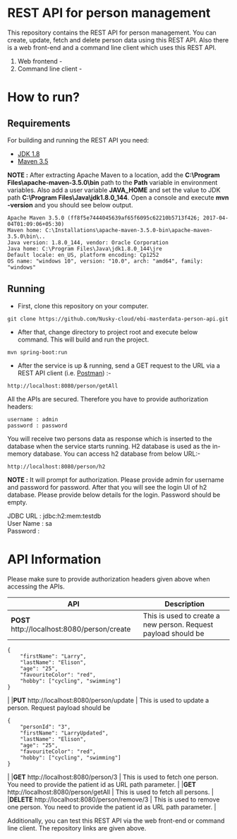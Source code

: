 # REST API for person management

This repository contains the REST API for person management. You can create, update, fetch and delete person data using this REST API. Also there is a web front-end and a command line client which uses this REST API.

1) Web frontend - <repository link>
2) Command line client - <repository link>

# How to run?

## Requirements

For building and running the REST API you need:

- [JDK 1.8](http://www.oracle.com/technetwork/java/javase/downloads/jdk8-downloads-2133151.html)
- [Maven 3.5](https://archive.apache.org/dist/maven/maven-3/3.5.0/binaries/)

**NOTE :** After extracting Apache Maven to a location, add the **C:\Program Files\apache-maven-3.5.0\bin** path to the **Path** variable in environment variables. Also add a user variable **JAVA_HOME** and set the value to JDK path **C:\Program Files\Java\jdk1.8.0_144**. Open a console and execute **mvn -version** and you should see below output. 
```shell
Apache Maven 3.5.0 (ff8f5e7444045639af65f6095c62210b5713f426; 2017-04-04T01:09:06+05:30)
Maven home: C:\Installations\apache-maven-3.5.0-bin\apache-maven-3.5.0\bin\..
Java version: 1.8.0_144, vendor: Oracle Corporation
Java home: C:\Program Files\Java\jdk1.8.0_144\jre
Default locale: en_US, platform encoding: Cp1252
OS name: "windows 10", version: "10.0", arch: "amd64", family: "windows"
```

## Running

- First, clone this repository on your computer.
```shell
git clone https://github.com/Nusky-cloud/ebi-masterdata-person-api.git
```

- After that, change directory to project root and execute below command. This will build and run the project.

```shell
mvn spring-boot:run
```

- After the service is up & running, send a GET request to the URL via a REST API client (i.e. [Postman](https://www.postman.com/downloads/)) :- 

```shell
http://localhost:8080/person/getAll
```

All the APIs are secured. Therefore you have to provide authorization headers:
```shell
username : admin
password : password
```
	
You will receive two persons data as response which is inserted to the database when the service starts running. H2 database is used as the in-memory database. You can access h2 database from below URL:-

```shell 
http://localhost:8080/person/h2
```
	
**NOTE :** It will prompt for authorization. Please provide admin for username and password for password. After that you will see the login UI of h2 database. Please provide below details for the login. Password should be empty.

JDBC URL  : jdbc:h2:mem:testdb<br>
User Name : sa<br>
Password  : <empty>

# API Information

Please make sure to provide authorization headers given above when accessing the APIs.

| API| Description |
|----|-------------|
|**POST** http://localhost:8080/person/create | This is used to create a new person. Request payload should be 
```shell 
{
	"firstName": "Larry",
	"lastName": "Elison",
	"age": "25",
	"favouriteColor": "red",
	"hobby": ["cycling", "swimming"]
}
```
|
|**PUT** http://localhost:8080/person/update | This is used to update a person. Request payload should be 
```shell 
{
	"personId": "3",
	"firstName": "LarryUpdated",
	"lastName": "Elison",
	"age": "25",
	"favouriteColor": "red",
	"hobby": ["cycling", "swimming"]
}
```
|
|**GET** http://localhost:8080/person/3 | This is used to fetch one person. You need to provide the patient id as URL path parameter.
|
|**GET** http://localhost:8080/person/getAll | This is used to fetch all persons. |
|**DELETE** http://localhost:8080/person/remove/3 | This is used to remove one person. You need to provide the patient id as URL path parameter.
|

Additionally, you can test this REST API via the web front-end or command line client. The repository links are given above.
